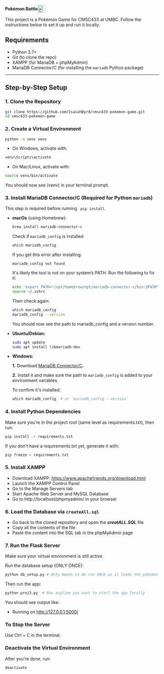 <p align="left" style="display: flex; align-items: center;">
  <strong>Pokémon Battle</strong>
    <img src="https://img.pokemondb.net/sprites/black-white/anim/normal/charizard.gif" alt="Charizard"
        width="25"
        height="25">
</p>


This project is a Pokémon Game for CMSC433 at UMBC. Follow the instructions below to set it up and run it locally.

## Requirements

- Python 3.7+
- Git (to clone the repo)
- XAMPP (for MariaDB + phpMyAdmin)
- MariaDB Connector/C (for installing the `mariadb` Python package)

---

## Step-by-Step Setup

### 1. Clone the Repository

```bash
git clone https://github.com/IsaiahByrd/cmsc433-pokemon-game.git
cd cmsc433-pokemon-game
```

### 2. Create a Virtual Environment
```bash
python -m venv venv
```

- On Windows, activate with:
```bash
venv\Scripts\activate
```
- On Mac/Linux, activate with:
```bash
source venv/bin/activate
```

You should now see (venv) in your terminal prompt.

### 3. Install MariaDB Connector/C (Required for Python ```mariadb```)
This step is required before running ``` pip install```.
- **macOs** (using Homebrew):
  ```bash
  brew install mariadb-connector-c
  ```
  Check if ```mariadb_config``` is installed
  ```bash
  which mariadb_config
  ```
  If you get this error after installing:

  ```mariadb_config not found```

  It's likely the tool is not on your system’s PATH. Run the following to fix it:
  ```bash
  echo 'export PATH="/opt/homebrew/opt/mariadb-connector-c/bin:$PATH"' >> ~/.zshrc
  source ~/.zshrc
  ```

  Then check again:
  ```bash
  which mariadb_config
  mariadb_config --version
  ```

  You should now see the path to mariadb_config and a version number.



- **Ubuntu/Debian:**
  ```bash
  sudo apt update
  sudo apt install libmariadb-dev
  ```
- **Windows:**

  **1.** Download [MariaDB Connector/C](https://mariadb.com/downloads/connectors/).

  **2.** Install it and make sure the path to ```mariadb_config``` is added to your environment variables.

  To confirm it's installed:
  ```bash
  which mariadb_config  # or `mariadb_config --version`
  ```

### 4. Install Python Dependencies
Make sure you're in the project root (same level as requirements.txt), then run:
```bash
pip install -r requirements.txt
```

If you don't have a requirements.txt yet, generate it with:
```bash
pip freeze > requirements.txt
```

### 5. Install XAMPP
* Download XAMPP: https://www.apachefriends.org/download.html
* Launch the XAMPP Control Panel
* Go to the Manage Servers tab
* Start Apache Web Server and MySQL Database
* Go to http://localhost/phpmyadmin/ in your browser

### 6. Load the Database via ```createAll.sql```
* Go back to the cloned repository and open the ***creatALL.SQL*** file
* Copy all the contents of the file
* Paste the content into the SQL tab in the phpMyAdmin page

### 7. Run the Flask Server
Make sure your virtual environment is still active.

Run the database setup (ONLY ONCE):
```bash
python db_setup.py # Only Needs to be run ONCE as it loads the pokemon into the database
```
Then run the app:
```bash
python proj3.py  # Run anytime you want to start the app locally
```

You should see output like:
* Running on http://127.0.0.1:5000/


### To Stop the Server
Use Ctrl + C in the terminal.

### Deactivate the Virtual Environment
After you're done, run:
```bash
deactivate
```







